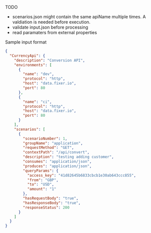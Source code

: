 TODO

* scenarios.json might contain the same apiName multiple times. A valdiation is needed before execution.
* validate input.json before processing
* read paramaters from external properties



Sample input format

```json
{
  "CurrencyApi": {
    "description": "Conversion API",
    "environments": [
      {
        "name": "dev",
        "protocol": "http",
        "host": "data.fixer.io",
        "port": 80
      },
      {
        "name": "ci",
        "protocol": "http",
        "host": "data.fixer.io",
        "port": 80
      }
    ],
    "scenarios": [
      {
        "scenarioNumber": 1,
        "groupName": "application",
        "requestMethod": "GET",
        "contextPath": "/api/convert",
        "description": "testing adding customer",
        "consumes": "application/json",
        "produces": "application/json",
        "queryParams": {
          "access_key": "41d82645b6833cbcb1e30ab643ccc855",
          "from": "GBP",
          "to": "USD",
          "amount": "1"
        },
        "hasRequestBody": "true",
        "hasResponseBody": "true",
        "responseStatus": 200
      }
    ]
  }
}

```